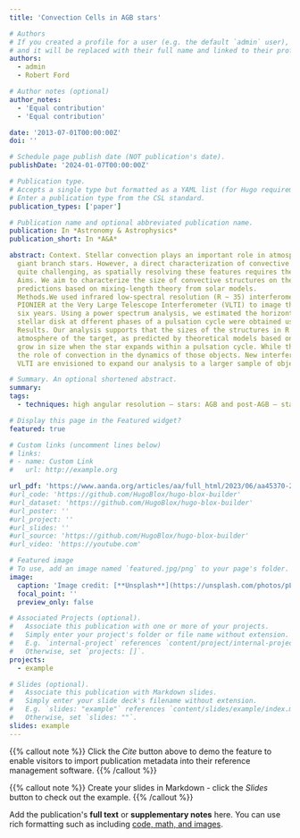 ```yaml
---
title: 'Convection Cells in AGB stars'

# Authors
# If you created a profile for a user (e.g. the default `admin` user), write the username (folder name) here
# and it will be replaced with their full name and linked to their profile.
authors:
  - admin
  - Robert Ford

# Author notes (optional)
author_notes:
  - 'Equal contribution'
  - 'Equal contribution'

date: '2013-07-01T00:00:00Z'
doi: ''

# Schedule page publish date (NOT publication's date).
publishDate: '2024-01-07T00:00:00Z'

# Publication type.
# Accepts a single type but formatted as a YAML list (for Hugo requirements).
# Enter a publication type from the CSL standard.
publication_types: ['paper']

# Publication name and optional abbreviated publication name.
publication: In *Astronomy & Astrophysics*
publication_short: In *A&A*

abstract: Context. Stellar convection plays an important role in atmospheric dynamics, wind formation, and the mass-loss processes in asymptotic
  giant branch stars. However, a direct characterization of convective surface structures in terms of size, contrast, and lifespan is
  quite challenging, as spatially resolving these features requires the highest angular resolution.
  Aims. We aim to characterize the size of convective structures on the surface of the O-rich AGB star R Car to test different theoretical
  predictions based on mixing-length theory from solar models.
  Methods.We used infrared low-spectral resolution (R ~ 35) interferometric data in the H-band (~1.76 microns) obtained by the instrument
  PIONIER at the Very Large Telescope Interferometer (VLTI) to image the star’s surface at two epochs separated by approximately
  six years. Using a power spectrum analysis, we estimated the horizontal size of the structures on the surface of R Car. The sizes of the
  stellar disk at dfferent phases of a pulsation cycle were obtained using parametric model fitting in the Fourier domain.
  Results. Our analysis supports that the sizes of the structures in R Car are correlated with variations in the pressure scale height in the
  atmosphere of the target, as predicted by theoretical models based on solar convective processes. We observed that these structures
  grow in size when the star expands within a pulsation cycle. While the information is still scarce, this observational finding highlights
  the role of convection in the dynamics of those objects. New interferometric imaging campaigns with the renewed capabilities of the
  VLTI are envisioned to expand our analysis to a larger sample of objects.

# Summary. An optional shortened abstract.
summary: 
tags:
  - techniques: high angular resolution – stars: AGB and post-AGB – stars: imaging – stars: individual: R Car

# Display this page in the Featured widget?
featured: true

# Custom links (uncomment lines below)
# links:
# - name: Custom Link
#   url: http://example.org

url_pdf: 'https://www.aanda.org/articles/aa/full_html/2023/06/aa45370-22/aa45370-22.html'
#url_code: 'https://github.com/HugoBlox/hugo-blox-builder'
#url_dataset: 'https://github.com/HugoBlox/hugo-blox-builder'
#url_poster: ''
#url_project: ''
#url_slides: ''
#url_source: 'https://github.com/HugoBlox/hugo-blox-builder'
#url_video: 'https://youtube.com'

# Featured image
# To use, add an image named `featured.jpg/png` to your page's folder.
image:
  caption: 'Image credit: [**Unsplash**](https://unsplash.com/photos/pLCdAaMFLTE)'
  focal_point: ''
  preview_only: false

# Associated Projects (optional).
#   Associate this publication with one or more of your projects.
#   Simply enter your project's folder or file name without extension.
#   E.g. `internal-project` references `content/project/internal-project/index.md`.
#   Otherwise, set `projects: []`.
projects:
  - example

# Slides (optional).
#   Associate this publication with Markdown slides.
#   Simply enter your slide deck's filename without extension.
#   E.g. `slides: "example"` references `content/slides/example/index.md`.
#   Otherwise, set `slides: ""`.
slides: example
---
```


{{% callout note %}}
Click the _Cite_ button above to demo the feature to enable visitors to import publication metadata into their reference management software.
{{% /callout %}}

{{% callout note %}}
Create your slides in Markdown - click the _Slides_ button to check out the example.
{{% /callout %}}

Add the publication's **full text** or **supplementary notes** here. You can use rich formatting such as including [code, math, and images](https://docs.hugoblox.com/content/writing-markdown-latex/).
